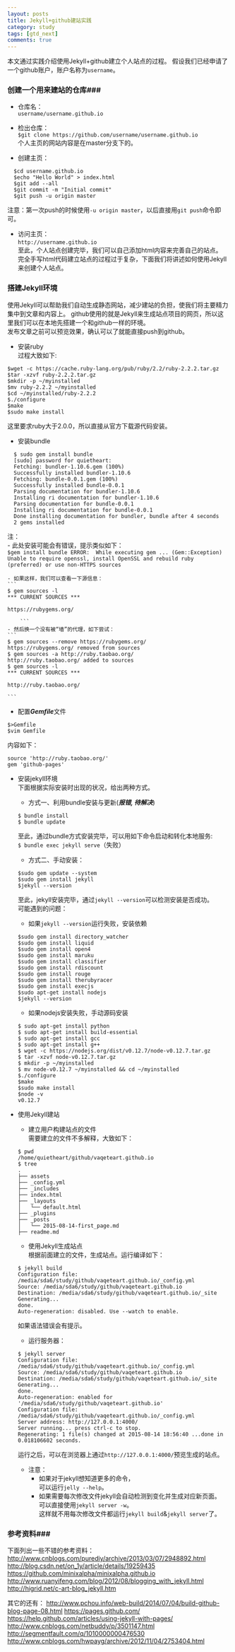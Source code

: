 ```yaml
---
layout: posts
title: Jekyll+github建站实践
category: study
tags: [gtd_next]
comments: true
---
```

本文通过实践介绍使用Jekyll+github建立个人站点的过程。
假设我们已经申请了一个github账户，账户名称为`username`。

### 创建一个用来建站的仓库###   
+ 仓库名：  
`username/username.github.io`  

+ 检出仓库：  
`$git clone https://github.com/username/username.github.io`  
个人主页的网站内容是在master分支下的。  

+ 创建主页：  
```
  $cd username.github.io  
  $echo "Hello World" > index.html  
  $git add --all  
  $git commit -m "Initial commit"  
  $git push -u origin master  
```
注意：第一次push的时候使用`-u origin master`，以后直接用`git push`命令即可。

+ 访问主页：  
`http://username.github.io`  
至此，个人站点创建完毕，我们可以自己添加html内容来完善自己的站点。
完全手写html代码建立站点的过程过于复杂，下面我们将讲述如何使用Jekyll来创建个人站点。

### 搭建Jekyll环境 ###   
使用Jekyll可以帮助我们自动生成静态网站，减少建站的负担，使我们将主要精力集中到文章和内容上。
github使用的就是Jekyll来生成站点项目的网页，所以这里我们可以在本地先搭建一个和github一样的环境。  
发布文章之前可以预览效果，确认可以了就能直接push到github。
+ 安装ruby  
过程大致如下:
```
$wget -c https://cache.ruby-lang.org/pub/ruby/2.2/ruby-2.2.2.tar.gz
$tar -xzvf ruby-2.2.2.tar.gz
$mkdir -p ~/myinstalled
$mv ruby-2.2.2 ~/myinstalled
$cd ~/myinstalled/ruby-2.2.2
$./configure
$make
$sudo make install
```  
这里要求ruby大于2.0.0，所以直接从官方下载源代码安装。

+ 安装bundle  
```
  $ sudo gem install bundle
  [sudo] password for quietheart:
  Fetching: bundler-1.10.6.gem (100%)
  Successfully installed bundler-1.10.6
  Fetching: bundle-0.0.1.gem (100%)
  Successfully installed bundle-0.0.1
  Parsing documentation for bundler-1.10.6
  Installing ri documentation for bundler-1.10.6
  Parsing documentation for bundle-0.0.1
  Installing ri documentation for bundle-0.0.1
  Done installing documentation for bundler, bundle after 4 seconds
  2 gems installed
```  
注：  
	- 此处安装可能会有错误，提示类似如下：  
	```
      $gem install bundle
      ERROR:  While executing gem ... (Gem::Exception)
      Unable to require openssl, install OpenSSL and rebuild ruby (preferred) or use non-HTTPS sources
	```

	- 如果这样，我们可以查看一下源信息：  
	```
	$ gem sources -l
	*** CURRENT SOURCES ***

	https://rubygems.org/

		```
	- 然后换一个没有被“墙”的代理，如下尝试：  
	```
	$ gem sources --remove https://rubygems.org/
	https://rubygems.org/ removed from sources
	$ gem sources -a http://ruby.taobao.org/
	http://ruby.taobao.org/ added to sources
	$ gem sources -l
	*** CURRENT SOURCES ***

	http://ruby.taobao.org/

	```

+ 配置***Gemfile***文件  
```
$>Gemfile
$vim Gemfile
```
内容如下：
```
source 'http://ruby.taobao.org/'
gem 'github-pages'
```

+ 安装jekyll环境  
下面根据实际安装时出现的状况，给出两种方式。  
  - 方式一、利用bundle安装与更新(***报错, 待解决***)  
  ```
  $ bundle install
  $ bundle update
  ```  
  至此，通过bundle方式安装完毕，可以用如下命令启动和转化本地服务:  
  `$ bundle exec jekyll serve`（失败）

  - 方式二、手动安装：  
  ```
  $sudo gem update --system
  $sudo gem install jekyll
  $jekyll --version
  ```  
  至此，jekyll安装完毕，通过`jekyll --version`可以检测安装是否成功。  
		可能遇到的问题：  
    * 如果`jekyll --version`运行失败，安装依赖  
    ```
    $sudo gem install directory_watcher
    $sudo gem install liquid
    $sudo gem install open4
    $sudo gem install maruku
    $sudo gem install classifier
    $sudo gem install rdiscount
    $sudo gem install rouge
    $sudo gem install therubyracer
    $sudo gem install execjs
    $sudo apt-get install nodejs
    $jekyll --version
    ```  
    * 如果nodejs安装失败，手动源码安装  
    ```
    $ sudo apt-get install python
    $ sudo apt-get install build-essential
    $ sudo apt-get install gcc
    $ sudo apt-get install g++
    $ wget -c https://nodejs.org/dist/v0.12.7/node-v0.12.7.tar.gz
    $ tar -xzvf node-v0.12.7.tar.gz
    $ mkdir -p ~/myinstalled
    $ mv node-v0.12.7 ~/myinstalled && cd ~/myinstalled
    $./configure
    $make
    $sudo make install
    $node -v
    v0.12.7
    ```

+ 使用Jekyll建站  
  - 建立用户构建站点的文件  
  需要建立的文件不多解释，大致如下：  
  ```
  $ pwd
  /home/quietheart/github/vaqeteart.github.io
  $ tree
  .
  ├── assets
  ├── _config.yml
  ├── _includes
  ├── index.html
  ├── _layouts
  │   └── default.html
  ├── _plugins
  ├── _posts
  │   └── 2015-08-14-first_page.md
  ├── readme.md
  ```

  - 使用Jekyll生成站点  
  根据前面建立的文件，生成站点。运行编译如下：  
  ```
  $ jekyll build
  Configuration file: /media/sda6/study/github/vaqeteart.github.io/_config.yml
  Source: /media/sda6/study/github/vaqeteart.github.io
  Destination: /media/sda6/study/github/vaqeteart.github.io/_site
  Generating...
  done.
  Auto-regeneration: disabled. Use --watch to enable.
  ```  
  如果语法错误会有提示。  

  - 运行服务器：  
  ```
  $ jekyll server
  Configuration file: /media/sda6/study/github/vaqeteart.github.io/_config.yml
  Source: /media/sda6/study/github/vaqeteart.github.io
  Destination: /media/sda6/study/github/vaqeteart.github.io/_site
  Generating...
  done.
  Auto-regeneration: enabled for '/media/sda6/study/github/vaqeteart.github.io'
  Configuration file: /media/sda6/study/github/vaqeteart.github.io/_config.yml
  Server address: http://127.0.0.1:4000/
  Server running... press ctrl-c to stop.
  Regenerating: 1 file(s) changed at 2015-08-14 18:56:40 ...done in 0.018106602 seconds.
  ```
  运行之后，可以在浏览器上通过`http://127.0.0.1:4000/`预览生成的站点。  

  - 注意：
    * 如果对于jekyll想知道更多的命令，  
    可以运行`jelly --help`。  
    * 如果需要每次修改文件jekyll会自动检测到变化并生成对应新页面。  
    可以直接使用`jekyll server -w`。  
    这样就不用每次修改文件都运行`jekyll build`&`jekyll server`了。  


### 参考资料###
下面列出一些不错的参考资料：
http://www.cnblogs.com/purediy/archive/2013/03/07/2948892.html
http://blog.csdn.net/on_1y/article/details/19259435
https://github.com/minixalpha/minixalpha.github.io
http://www.ruanyifeng.com/blog/2012/08/blogging_with_jekyll.html
http://higrid.net/c-art-blog_jekyll.htm

其它的还有：
http://www.pchou.info/web-build/2014/07/04/build-github-blog-page-08.html
https://pages.github.com/
https://help.github.com/articles/using-jekyll-with-pages/
http://www.cnblogs.com/netbuddy/p/3501147.html
http://segmentfault.com/q/1010000000476530
http://www.cnblogs.com/hwpayg/archive/2012/11/04/2753404.html
